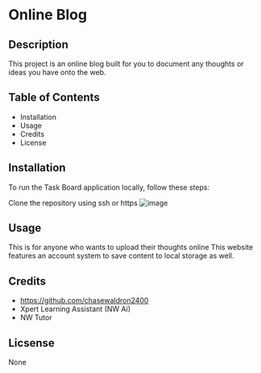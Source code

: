 # Online Blog

## Description

This project is an online blog built for you to document any thoughts or ideas you have onto the web.

## Table of Contents

- Installation
- Usage
- Credits
- License


## Installation

To run the Task Board application locally, follow these steps:

Clone the repository using ssh or https
![image](https://github.com/user-attachments/assets/7136d34a-38a3-4c4c-b445-1f5982cf9974)


## Usage

This is for anyone who wants to upload their thoughts online This website features an account system to save content to local storage as well.

## Credits

- https://github.com/chasewaldron2400
- Xpert Learning Assistant (NW Ai)
- NW Tutor 

## Licsense 

None
